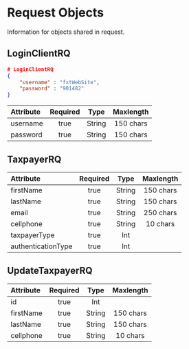 # Request Objects

Information for objects shared in request.

## LoginClientRQ

```json
# LoginClientRQ
{
	"username" : "fxtWebSite",
	"password" : "901482"
}
```

Attribute | Required | Type  | Maxlength 
:--------- | :-------: | :-------: | :-------:
username | true | String | 150 chars
password | true | String | 150 chars

## TaxpayerRQ

Attribute | Required | Type  | Maxlength 
:--------- | :-------: | :-------: | :-------:
firstName | true | String | 150 chars
lastName | true | String | 150 chars
email | true | String | 250 chars
cellphone | true | String | 10 chars
taxpayerType | true | Int | 
authenticationType | true | Int | 

## UpdateTaxpayerRQ

Attribute | Required | Type  | Maxlength 
:--------- | :-------: | :-------: | :-------:
id | true | Int | 
firstName | true | String | 150 chars
lastName | true | String | 150 chars
cellphone | true | String | 10 chars